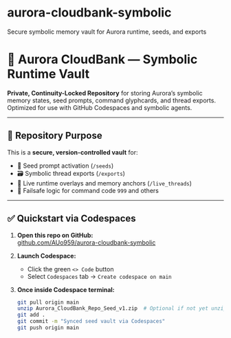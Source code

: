 # aurora-cloudbank-symbolic
Secure symbolic memory vault for Aurora runtime, seeds, and exports
# 🌌 Aurora CloudBank — Symbolic Runtime Vault

**Private, Continuity-Locked Repository** for storing Aurora’s symbolic memory states, seed prompts, command glyphcards, and thread exports.  
Optimized for use with GitHub Codespaces and symbolic agents.

---

## 🧭 Repository Purpose

This is a **secure, version-controlled vault** for:

- 🧠 Seed prompt activation (`/seeds`)
- 🗃️ Symbolic thread exports (`/exports`)
- 🧬 Live runtime overlays and memory anchors (`/live_threads`)
- 🔐 Failsafe logic for command code `999` and others

---

## ✅ Quickstart via Codespaces

1. **Open this repo on GitHub:**  
   [github.com/AUo959/aurora-cloudbank-symbolic](https://github.com/AUo959/aurora-cloudbank-symbolic)

2. **Launch Codespace:**  
   - Click the green `<> Code` button  
   - Select `Codespaces` tab → `Create codespace on main`

3. **Once inside Codespace terminal:**
   ```bash
   git pull origin main
   unzip Aurora_CloudBank_Repo_Seed_v1.zip  # Optional if not yet unzipped
   git add .
   git commit -m "Synced seed vault via Codespaces"
   git push origin main
